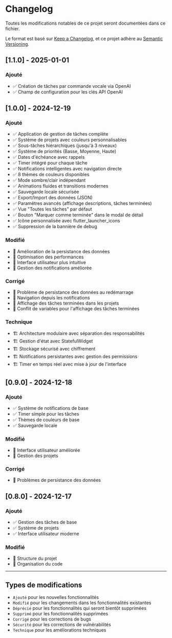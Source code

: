 # Changelog

Toutes les modifications notables de ce projet seront documentées dans ce fichier.

Le format est basé sur [Keep a Changelog](https://keepachangelog.com/fr/1.0.0/),
et ce projet adhère au [Semantic Versioning](https://semver.org/spec/v2.0.0.html).

## [1.1.0] - 2025-01-01

### Ajouté
- ✅ Création de tâches par commande vocale via OpenAI
- ✅ Champ de configuration pour les clés API OpenAI

## [1.0.0] - 2024-12-19

### Ajouté
- ✅ Application de gestion de tâches complète
- ✅ Système de projets avec couleurs personnalisables
- ✅ Sous-tâches hiérarchiques (jusqu'à 3 niveaux)
- ✅ Système de priorités (Basse, Moyenne, Haute)
- ✅ Dates d'échéance avec rappels
- ✅ Timer intégré pour chaque tâche
- ✅ Notifications intelligentes avec navigation directe
- ✅ 8 thèmes de couleurs disponibles
- ✅ Mode sombre/clair indépendant
- ✅ Animations fluides et transitions modernes
- ✅ Sauvegarde locale sécurisée
- ✅ Export/Import des données (JSON)
- ✅ Paramètres avancés (affichage descriptions, tâches terminées)
- ✅ Vue "Toutes les tâches" par défaut
- ✅ Bouton "Marquer comme terminée" dans le modal de détail
- ✅ Icône personnalisée avec flutter_launcher_icons
- ✅ Suppression de la bannière de debug

### Modifié
- 🔄 Amélioration de la persistance des données
- 🔄 Optimisation des performances
- 🔄 Interface utilisateur plus intuitive
- 🔄 Gestion des notifications améliorée

### Corrigé
- 🐛 Problème de persistance des données au redémarrage
- 🐛 Navigation depuis les notifications
- 🐛 Affichage des tâches terminées dans les projets
- 🐛 Conflit de variables pour l'affichage des tâches terminées

### Technique
- 🏗️ Architecture modulaire avec séparation des responsabilités
- 🏗️ Gestion d'état avec StatefulWidget
- 🏗️ Stockage sécurisé avec chiffrement
- 🏗️ Notifications persistantes avec gestion des permissions
- 🏗️ Timer en temps réel avec mise à jour de l'interface

## [0.9.0] - 2024-12-18

### Ajouté
- ✅ Système de notifications de base
- ✅ Timer simple pour les tâches
- ✅ Thèmes de couleurs de base
- ✅ Sauvegarde locale

### Modifié
- 🔄 Interface utilisateur améliorée
- 🔄 Gestion des projets

### Corrigé
- 🐛 Problèmes de persistance des données

## [0.8.0] - 2024-12-17

### Ajouté
- ✅ Gestion des tâches de base
- ✅ Système de projets
- ✅ Interface utilisateur moderne

### Modifié
- 🔄 Structure du projet
- 🔄 Organisation du code

---

## Types de modifications

- `Ajouté` pour les nouvelles fonctionnalités
- `Modifié` pour les changements dans les fonctionnalités existantes
- `Déprécié` pour les fonctionnalités qui seront bientôt supprimées
- `Supprimé` pour les fonctionnalités supprimées
- `Corrigé` pour les corrections de bugs
- `Sécurité` pour les corrections de vulnérabilités
- `Technique` pour les améliorations techniques 